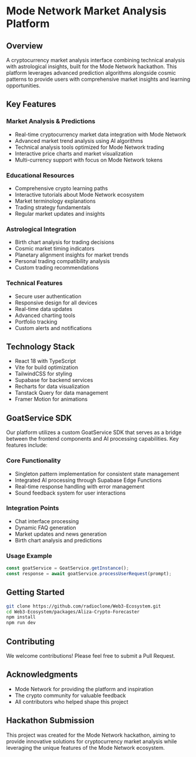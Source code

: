 # Mode Network Market Analysis Platform

## Overview
A  cryptocurrency market analysis interface  combining technical analysis with astrological insights, built for the Mode Network hackathon. This platform leverages advanced prediction algorithms alongside cosmic patterns to provide users with comprehensive market insights and learning opportunities.

## Key Features

### Market Analysis & Predictions
- Real-time cryptocurrency market data integration with Mode Network
- Advanced market trend analysis using AI algorithms
- Technical analysis tools optimized for Mode Network trading
- Interactive price charts and market visualization
- Multi-currency support with focus on Mode Network tokens

### Educational Resources
- Comprehensive crypto learning paths
- Interactive tutorials about Mode Network ecosystem
- Market terminology explanations
- Trading strategy fundamentals
- Regular market updates and insights

### Astrological Integration
- Birth chart analysis for trading decisions
- Cosmic market timing indicators
- Planetary alignment insights for market trends
- Personal trading compatibility analysis
- Custom trading recommendations

### Technical Features
- Secure user authentication
- Responsive design for all devices
- Real-time data updates
- Advanced charting tools
- Portfolio tracking
- Custom alerts and notifications

## Technology Stack
- React 18 with TypeScript
- Vite for build optimization
- TailwindCSS for styling
- Supabase for backend services
- Recharts for data visualization
- Tanstack Query for data management
- Framer Motion for animations

## GoatService SDK
Our platform utilizes a custom GoatService SDK that serves as a bridge between the frontend components and AI processing capabilities. Key features include:

### Core Functionality
- Singleton pattern implementation for consistent state management
- Integrated AI processing through Supabase Edge Functions
- Real-time response handling with error management
- Sound feedback system for user interactions

### Integration Points
- Chat interface processing
- Dynamic FAQ generation
- Market updates and news generation
- Birth chart analysis and predictions

### Usage Example
```typescript
const goatService = GoatService.getInstance();
const response = await goatService.processUserRequest(prompt);
```

## Getting Started

```bash
git clone https://github.com/radioclone/Web3-Ecosystem.git
cd Web3-Ecosystem/packages/Aliza-Crypto-Forecaster
npm install
npm run dev
```

## Contributing
We welcome contributions! Please feel free to submit a Pull Request.

## Acknowledgments
- Mode Network for providing the platform and inspiration
- The crypto community for valuable feedback
- All contributors who helped shape this project

## Hackathon Submission
This project was created for the Mode Network hackathon, aiming to provide innovative solutions for cryptocurrency market analysis while leveraging the unique features of the Mode Network ecosystem.